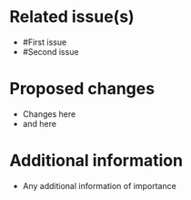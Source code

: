 # Related issue(s)
- #First issue
- #Second issue

# Proposed changes
- Changes here
- and here

# Additional information
- Any additional information of importance